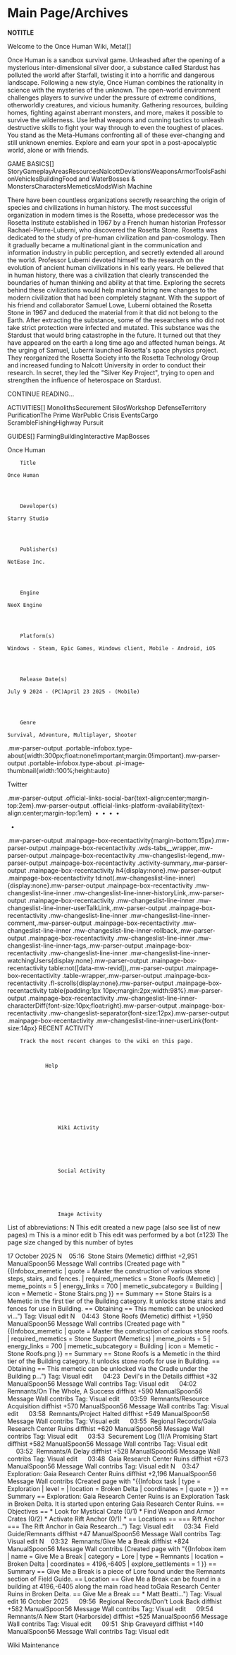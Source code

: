 # Main Page/Archives

__NOTITLE__





Welcome to the Once Human Wiki, Meta![]

Once Human is a sandbox survival game. Unleashed after the opening of a mysterious inter-dimensional silver door, a substance called Stardust has polluted the world after Starfall, twisting it into a horrific and dangerous landscape. Following a new style, Once Human combines the rationality in science with the mysteries of the unknown. The open-world environment challenges players to survive under the pressure of extreme conditions, otherworldly creatures, and vicious humanity. Gathering resources, building homes, fighting against aberrant monsters, and more, makes it possible to survive the wilderness. Use lethal weapons and cunning tactics to unleash destructive skills to fight your way through to even the toughest of places. You stand as the Meta-Humans confronting all of these ever-changing and still unknown enemies. Explore and earn your spot in a post-apocalyptic world, alone or with friends.




GAME BASICS[]
StoryGameplayAreasResourcesNalcottDeviationsWeaponsArmorToolsFashionVehiclesBuildingFood and WaterBosses &amp; MonstersCharactersMemeticsModsWish Machine






There have been countless organizations secretly researching the origin of species and civilizations in human history. The most successful organization in modern times is the Rosetta, whose predecessor was the Rosetta Institute established in 1967 by a French human historian Professor Rachael-Pierre-Luberni, who discovered the Rosetta Stone. Rosetta was dedicated to the study of pre-human civilization and pan-cosmology. Then it gradually became a multinational giant in the communication and information industry in public perception, and secretly extended all around the world. Professor Luberni devoted himself to the research on the evolution of ancient human civilizations in his early years. He believed that in human history, there was a civilization that clearly transcended the boundaries of human thinking and ability at that time. Exploring the secrets behind these civilizations would help mankind bring new changes to the modern civilization that had been completely stagnant. With the support of his friend and collaborator Samuel Lowe, Luberni obtained the Rosetta Stone in 1967 and deduced the material from it that did not belong to the Earth.
After extracting the substance, some of the researchers who did not take strict protection were infected and mutated. This substance was the Stardust that would bring catastrophe in the future. It turned out that they have appeared on the earth a long time ago and affected human beings. At the urging of Samuel, Luberni launched Rosetta's space physics project. They reorganized the Rosetta Society into the Rosetta Technology Group and increased funding to Nalcott University in order to conduct their research. In secret, they led the "Silver Key Project",  trying to open and strengthen the influence of heterospace on Stardust.


CONTINUE READING...




	
		
					
		
					

	
	
					
							
					
							
					
							
					
							
			
	
		
							
					
					
									
							
					
					
									
							
					
					
									
							
					
					
									
					
		
							
																				
							
																				
							
																				
							
																				
					
	



ACTIVITIES[]
MonolithsSecurement SilosWorkshop DefenseTerritory PurificationThe Prime WarPublic Crisis EventsCargo ScrambleFishingHighway Pursuit


GUIDES[]
FarmingBuildingInteractive MapBosses



	





Once Human


	
		
		
	
	



	
		Title
	
	Once Human



	
		Developer(s)
	
	Starry Studio



	
		Publisher(s)
	
	NetEase Inc.



	
		Engine
	
	NeoX Engine



	
		Platform(s)
	
	Windows - Steam, Epic Games, Windows client, Mobile - Android, iOS



	
		Release Date(s)
	
	July 9 2024 - (PC)April 23 2025 - (Mobile)



	
		Genre
	
	Survival, Adventure, Multiplayer, Shooter



.mw-parser-output .portable-infobox.type-about{width:300px;float:none!important;margin:0!important}.mw-parser-output .portable-infobox.type-about .pi-image-thumbnail{width:100%;height:auto}
 


			
				
					

				
			
		

Twitter




.mw-parser-output .official-links-social-bar{text-align:center;margin-top:2em}.mw-parser-output .official-links-platform-availability{text-align:center;margin-top:1em}
&#160;&#8226;&#160;&#160;&#8226;&#160;&#160;&#8226;&#160;&#160;&#8226;&#160;



&#160;&#160;&#8226;&#160;




.mw-parser-output .mainpage-box-recentactivity{margin-bottom:15px}.mw-parser-output .mainpage-box-recentactivity .wds-tabs__wrapper,.mw-parser-output .mainpage-box-recentactivity .mw-changeslist-legend,.mw-parser-output .mainpage-box-recentactivity .activity-summary,.mw-parser-output .mainpage-box-recentactivity h4{display:none}.mw-parser-output .mainpage-box-recentactivity td:not(.mw-changeslist-line-inner){display:none}.mw-parser-output .mainpage-box-recentactivity .mw-changeslist-line-inner .mw-changeslist-line-inner-historyLink,.mw-parser-output .mainpage-box-recentactivity .mw-changeslist-line-inner .mw-changeslist-line-inner-userTalkLink,.mw-parser-output .mainpage-box-recentactivity .mw-changeslist-line-inner .mw-changeslist-line-inner-comment,.mw-parser-output .mainpage-box-recentactivity .mw-changeslist-line-inner .mw-changeslist-line-inner-rollback,.mw-parser-output .mainpage-box-recentactivity .mw-changeslist-line-inner .mw-changeslist-line-inner-tags,.mw-parser-output .mainpage-box-recentactivity .mw-changeslist-line-inner .mw-changeslist-line-inner-watchingUsers{display:none}.mw-parser-output .mainpage-box-recentactivity table:not([data-mw-revid]),.mw-parser-output .mainpage-box-recentactivity .table-wrapper,.mw-parser-output .mainpage-box-recentactivity .fl-scrolls{display:none}.mw-parser-output .mainpage-box-recentactivity table{padding:1px 10px;margin:2px;width:98%}.mw-parser-output .mainpage-box-recentactivity .mw-changeslist-line-inner-characterDiff{font-size:10px;float:right}.mw-parser-output .mainpage-box-recentactivity .mw-changeslist-separator{font-size:12px}.mw-parser-output .mainpage-box-recentactivity .mw-changeslist-line-inner-userLink{font-size:14px}
RECENT ACTIVITY

	
		Track the most recent changes to the wiki on this page. 
		
			
				
				Help
			

		
	

	
		
			
				
					Wiki Activity

				
			
		
			
				
					Social Activity

				
			
		
			
				
					Image Activity

				
			
		
	

List of abbreviations:
N
This edit created a new page (also see list of new pages)
m
This is a minor edit
b
This edit was performed by a bot
(±123)
The page size changed by this number of bytes

17 October 2025
N&#160;&#160;&#160;&#160;05:16&#160; Stone Stairs (Memetic) diffhist  +2,951  ManualSpoon56 Message Wall contribs (Created page with &quot;{{Infobox_memetic | quote = Master the construction of various stone steps, stairs, and fences. | required_memetics = Stone Roofs (Memetic) | meme_points = 5 | energy_links = 700 | memetic_subcategory = Building | icon = Memetic - Stone Stairs.png }}  == Summary ==  Stone Stairs is a Memetic in the first tier of the Building category. It unlocks stone stairs and fences for use in Building.  == Obtaining ==  This memetic can be unlocked vi...&quot;) Tag: Visual edit
N&#160;&#160;&#160;&#160;04:43&#160; Stone Roofs (Memetic) diffhist  +1,950  ManualSpoon56 Message Wall contribs (Created page with &quot;{{Infobox_memetic | quote = Master the construction of carious stone roofs. | required_memetics = Stone Support (Memetics) | meme_points = 5 | energy_links = 700 | memetic_subcategory = Building | icon = Memetic - Stone Roofs.png }}  == Summary == Stone Roofs is a Memetic in the third tier of the Building category. It unlocks stone roofs for use in Building.  == Obtaining == This memetic can be unlocked via the Cradle under the Building p...&quot;) Tag: Visual edit
&#160;&#160;&#160;&#160;&#160;04:23&#160; Devil&#39;s in the Details diffhist  +32  ManualSpoon56 Message Wall contribs Tag: Visual edit
&#160;&#160;&#160;&#160;&#160;04:02&#160; Remnants/On The Whole, A Success diffhist  +590  ManualSpoon56 Message Wall contribs Tag: Visual edit
&#160;&#160;&#160;&#160;&#160;03:59&#160; Remnants/Resource Acquisition diffhist  +570  ManualSpoon56 Message Wall contribs Tag: Visual edit
&#160;&#160;&#160;&#160;&#160;03:58&#160; Remnants/Project Halted diffhist  +549  ManualSpoon56 Message Wall contribs Tag: Visual edit
&#160;&#160;&#160;&#160;&#160;03:55&#160; Regional Records/Gaia Research Center Ruins diffhist  +620  ManualSpoon56 Message Wall contribs Tag: Visual edit
&#160;&#160;&#160;&#160;&#160;03:53&#160; Securement Log (1)/A Promising Start diffhist  +582  ManualSpoon56 Message Wall contribs Tag: Visual edit
&#160;&#160;&#160;&#160;&#160;03:52&#160; Remnants/A Delay diffhist  +528  ManualSpoon56 Message Wall contribs Tag: Visual edit
&#160;&#160;&#160;&#160;&#160;03:48&#160; Gaia Research Center Ruins diffhist  +673  ManualSpoon56 Message Wall contribs Tag: Visual edit
N&#160;&#160;&#160;&#160;03:47&#160; Exploration: Gaia Research Center Ruins diffhist  +2,196  ManualSpoon56 Message Wall contribs (Created page with &quot;{{Infobox task | type = Exploration | level =  | location = Broken Delta | coordinates =  | quote =  }}  == Summary == Exploration: Gaia Research Center Ruins is an Exploration Task in Broken Delta. It is started upon entering Gaia Research Center Ruins.  == Objectives ==  * Look for Mystical Crate (0/1) * Find Weapon and Armor Crates (0/2) * Activate Rift Anchor (0/1)  *  == Locations ==  === Rift Anchor === The Rift Anchor in Gaia Research...&quot;) Tag: Visual edit
&#160;&#160;&#160;&#160;&#160;03:34&#160; Field Guide/Remnants diffhist  +47  ManualSpoon56 Message Wall contribs Tag: Visual edit
N&#160;&#160;&#160;&#160;03:32&#160; Remnants/Give Me a Break diffhist  +824  ManualSpoon56 Message Wall contribs (Created page with &quot;{{Infobox item | name = Give Me a Break | category = Lore | type = Remnants | location = Broken Delta | coordinates = 4196,-6405 | explore_settlements = 1 }}  == Summary == Give Me a Break is a piece of Lore found under the Remnants section of Field Guide.  == Location == Give Me a Break can be found in a building at 4196,-6405 along the main road head toGaia Research Center Ruins in Broken Delta.  == Give Me a Break ==  * Matt Beatti...&quot;) Tag: Visual edit
16 October 2025
&#160;&#160;&#160;&#160;&#160;09:56&#160; Regional Records/Don&#39;t Look Back diffhist  +582  ManualSpoon56 Message Wall contribs Tag: Visual edit
&#160;&#160;&#160;&#160;&#160;09:54&#160; Remnants/A New Start (Harborside) diffhist  +525  ManualSpoon56 Message Wall contribs Tag: Visual edit
&#160;&#160;&#160;&#160;&#160;09:51&#160; Ship Graveyard diffhist  +140  ManualSpoon56 Message Wall contribs Tag: Visual edit


Wiki Maintenance
